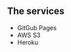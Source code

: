 ##  The services

- GitGub Pages <!-- .element: class="fragment" data-fragment-index="1" -->
- AWS S3 <!-- .element: class="fragment" data-fragment-index="2" -->
- Heroku <!-- .element: class="fragment" data-fragment-index="3" -->

